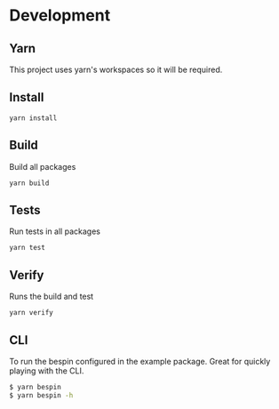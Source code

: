 # Development

## Yarn

This project uses yarn's workspaces so it will be required.

## Install

`yarn install`

## Build

Build all packages

`yarn build`

## Tests

Run tests in all packages

`yarn test`

## Verify

Runs the build and test

`yarn verify`

## CLI

To run the bespin configured in the example package. Great for quickly playing with the CLI.

```bash
$ yarn bespin
$ yarn bespin -h
```
